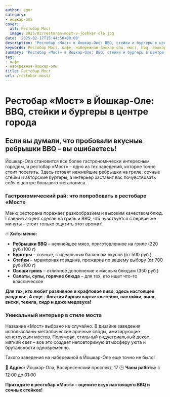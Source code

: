 ```yaml
---
author: egor
category:
- йошкар-ола
cover:
  alt: Рестобар Мост
  image: 2025/02/restoran-most-v-joshkar-ole.jpg
date: '2025-02-17T15:44:50+00:00'
description: 'Рестобар «Мост» в Йошкар-Оле: BBQ, стейки и бургеры в центре города Если вы думали, что пробовали вкусные ребрышки BBQ – вы ошибаетесь! Йошкар-Ола...'
keywords: Рестобар Мост, кафе, набережная-йошкар-олы, мост, bbq, йошкар, руб, рестобар, стейки, бургеры, ребрышки, тех, оле, центре, ола, точно, стоит, гриле
summary: 'Рестобар «Мост» в Йошкар-Оле: BBQ, стейки и бургеры в центре города Если вы думали, что пробовали вкусные ребрышки BBQ – вы ошибаетесь! Йошкар-Ола...'
tag:
- кафе
- набережная-йошкар-олы
title: Рестобар Мост
url: /restobar-most/
---
```


# **Рестобар «Мост» в Йошкар-Оле: BBQ, стейки и бургеры в центре города**

## **Если вы думали, что пробовали вкусные ребрышки BBQ – вы ошибаетесь!**

Йошкар-Ола становится все более гастрономически интересным городом, и рестобар «Мост» – одно из тех заведений, которое точно стоит посетить. Здесь готовят нежнейшие ребрышки на гриле, сочные стейки и авторские бургеры, а интерьер заставит вас почувствовать себя в центре большого мегаполиса.

### **Гастрономический рай: что попробовать в рестобаре «Мост»**

Меню ресторана поражает разнообразием и высоким качеством блюд. Главный акцент сделан на гриль и BBQ, что чувствуется с первой же минуты – стоит только ощутить этот аромат!

🔥 **Хиты меню:**

- **Ребрышки BBQ** – нежнейшее мясо, приготовленное на гриле (220 руб./100 г)
- **Бургеры** – сочные, с идеальным балансом вкусов (от 500 руб.)
- **Стейки** – мраморная говядина, прожарка по вашему выбору (от 700 руб./100 г)
- **Овощи гриль** – отличное дополнение к мясным блюдам (350 руб.)
- **Салаты, супы, горячие блюда** – для тех, кто ищет что-то классическое

**Для тех, кто любит разливное и крафтовое пиво, здесь настоящее раздолье. А еще – богатая барная карта: коктейли, настойки, вино, виски, текила, сидр и даже медовуха!**

### **Уникальный интерьер в стиле моста**

Название «Мост» выбрано не случайно. В дизайне заведения использованы металлические арочные своды, имитирующие  конструкции мостов. Полумрак, стильный индустриальный декор, мягкий свет – все это создает неповторимую атмосферу уюта и брутальности одновременно.

Такого заведения на набережной в Йошкар-Оле еще точно не было!

📍 **Адрес:** Йошкар-Ола, Воскресенский проспект, 17
🕒 **Часы работы:** с 12:00 до 01:00

**Приходите в рестобар «Мост» – оцените вкус настоящего BBQ и сочных стейков!**